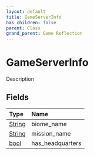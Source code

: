 ```yaml
---
layout: default
title: GameServerInfo
has_children: false
parent: Class
grand_parent: Game Reflection
---
```

# GameServerInfo
Description 

## Fields

| Type | Name |
|:-------------|:--------------|
| [String](/docs/game-reflection/components/string) | biome_name |
| [String](/docs/game-reflection/components/string) | mission_name |
| [bool](/docs/game-reflection/components/bool) | has_headquarters |

